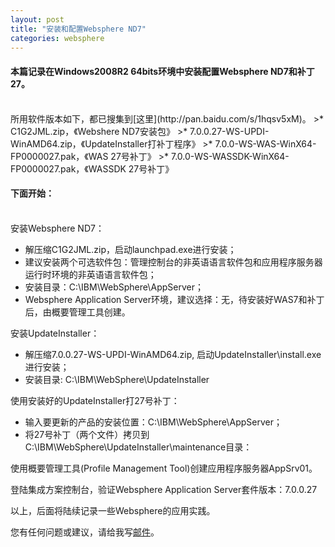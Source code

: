 ```yaml
---
layout: post
title: "安装和配置Websphere ND7"
categories: websphere
---
```

#### 本篇记录在Windows2008R2 64bits环境中安装配置Websphere ND7和补丁27。
<br />
所用软件版本如下，都已搜集到[这里](http://pan.baidu.com/s/1hqsv5xM)。
>* C1G2JML.zip，《Webshere ND7安装包》
>* 7.0.0.27-WS-UPDI-WinAMD64.zip，《UpdateInstaller打补丁程序》
>* 7.0.0-WS-WAS-WinX64-FP0000027.pak，《WAS 27号补丁》
>* 7.0.0-WS-WASSDK-WinX64-FP0000027.pak，《WASSDK 27号补丁》

#### 下面开始：
<br />
安装Websphere ND7：

* 解压缩C1G2JML.zip，启动launchpad.exe进行安装；
* 建议安装两个可选软件包：管理控制台的非英语语言软件包和应用程序服务器运行时环境的非英语语言软件包；
* 安装目录：C:\IBM\WebSphere\AppServer；
* Websphere Application Server环境，建议选择：无，待安装好WAS7和补丁后，由概要管理工具创建。

安装UpdateInstaller：

* 解压缩7.0.0.27-WS-UPDI-WinAMD64.zip, 启动UpdateInstaller\install.exe进行安装；
* 安装目录: C:\IBM\WebSphere\UpdateInstaller

使用安装好的UpdateInstaller打27号补丁：

* 输入要更新的产品的安装位置：C:\IBM\WebSphere\AppServer；
* 将27号补丁（两个文件）拷贝到C:\IBM\WebSphere\UpdateInstaller\maintenance目录：


使用概要管理工具(Profile Management Tool)创建应用程序服务器AppSrv01。

登陆集成方案控制台，验证Websphere Application Server套件版本：7.0.0.27

以上，后面将陆续记录一些Websphere的应用实践。

您有任何问题或建议，请给我写[邮件](mailto:yinwer81@gmail.com)。

